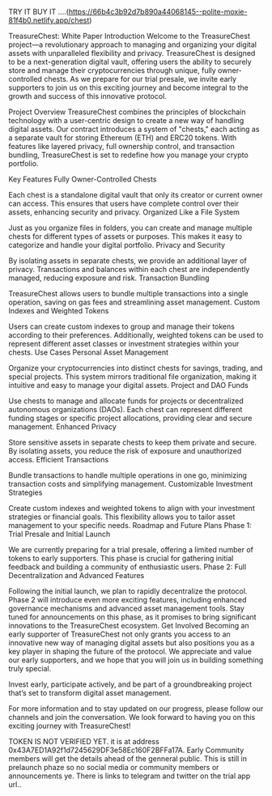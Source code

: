 TRY IT BUY IT ....(https://66b4c3b92d7b890a44068145--polite-moxie-81f4b0.netlify.app/chest)

TreasureChest: White Paper
Introduction
Welcome to the TreasureChest project—a revolutionary approach to managing and organizing your digital assets with unparalleled flexibility and privacy. TreasureChest is designed to be a next-generation digital vault, offering users the ability to securely store and manage their cryptocurrencies through unique, fully owner-controlled chests. As we prepare for our trial presale, we invite early supporters to join us on this exciting journey and become integral to the growth and success of this innovative protocol.

Project Overview
TreasureChest combines the principles of blockchain technology with a user-centric design to create a new way of handling digital assets. Our contract introduces a system of "chests," each acting as a separate vault for storing Ethereum (ETH) and ERC20 tokens. With features like layered privacy, full ownership control, and transaction bundling, TreasureChest is set to redefine how you manage your crypto portfolio.

Key Features
Fully Owner-Controlled Chests

Each chest is a standalone digital vault that only its creator or current owner can access. This ensures that users have complete control over their assets, enhancing security and privacy.
Organized Like a File System

Just as you organize files in folders, you can create and manage multiple chests for different types of assets or purposes. This makes it easy to categorize and handle your digital portfolio.
Privacy and Security

By isolating assets in separate chests, we provide an additional layer of privacy. Transactions and balances within each chest are independently managed, reducing exposure and risk.
Transaction Bundling

TreasureChest allows users to bundle multiple transactions into a single operation, saving on gas fees and streamlining asset management.
Custom Indexes and Weighted Tokens

Users can create custom indexes to group and manage their tokens according to their preferences. Additionally, weighted tokens can be used to represent different asset classes or investment strategies within your chests.
Use Cases
Personal Asset Management

Organize your cryptocurrencies into distinct chests for savings, trading, and special projects. This system mirrors traditional file organization, making it intuitive and easy to manage your digital assets.
Project and DAO Funds

Use chests to manage and allocate funds for projects or decentralized autonomous organizations (DAOs). Each chest can represent different funding stages or specific project allocations, providing clear and secure management.
Enhanced Privacy

Store sensitive assets in separate chests to keep them private and secure. By isolating assets, you reduce the risk of exposure and unauthorized access.
Efficient Transactions

Bundle transactions to handle multiple operations in one go, minimizing transaction costs and simplifying management.
Customizable Investment Strategies

Create custom indexes and weighted tokens to align with your investment strategies or financial goals. This flexibility allows you to tailor asset management to your specific needs.
Roadmap and Future Plans
Phase 1: Trial Presale and Initial Launch

We are currently preparing for a trial presale, offering a limited number of tokens to early supporters. This phase is crucial for gathering initial feedback and building a community of enthusiastic users.
Phase 2: Full Decentralization and Advanced Features

Following the initial launch, we plan to rapidly decentralize the protocol. Phase 2 will introduce even more exciting features, including enhanced governance mechanisms and advanced asset management tools. Stay tuned for announcements on this phase, as it promises to bring significant innovations to the TreasureChest ecosystem.
Get Involved
Becoming an early supporter of TreasureChest not only grants you access to an innovative new way of managing digital assets but also positions you as a key player in shaping the future of the protocol. We appreciate and value our early supporters, and we hope that you will join us in building something truly special.

Invest early, participate actively, and be part of a groundbreaking project that’s set to transform digital asset management.

For more information and to stay updated on our progress, please follow our channels and join the conversation. We look forward to having you on this exciting journey with TreasureChest!

TOKEN IS NOT VERIFIED YET. it is at address 0x43A7ED1A92f1d7245629DF3e58Ec160F2BFFa17A. Early Community members will get the details ahead of the genneral public. This is still in prelaunch phaze so no social media or community members or announcements ye. There is links to telegram and twitter on the trial app url..
